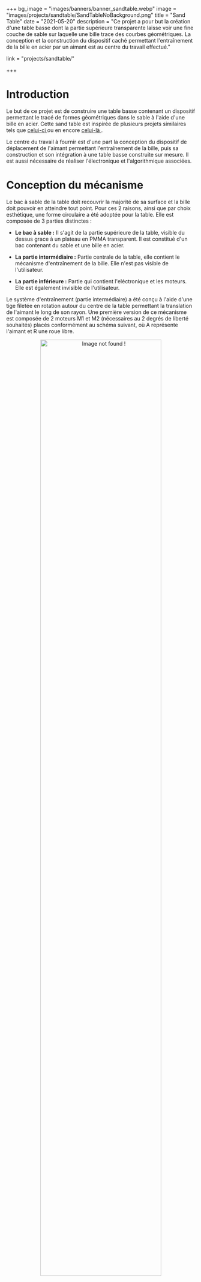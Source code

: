 +++
bg_image = "images/banners/banner_sandtable.webp"
image = "images/projects/sandtable/SandTableNoBackground.png"
title = "Sand Table"
date = "2021-05-20"
description = "Ce projet a pour but la création d'une table basse dont la partie supérieure transparente laisse voir une fine couche de sable sur laquelle une bille trace des courbes géométriques. La conception et la construction du dispositif caché permettant l'entraînement de la bille en acier par un aimant est au centre du travail effectué."

link = "projects/sandtable/"

+++

# Introduction

Le but de ce projet est de construire une table basse contenant un dispositif permettant le tracé de formes géométriques dans le sable à l'aide d'une bille en acier. Cette sand table est inspirée de plusieurs projets similaires tels que <a href="https://www.instructables.com/Sand-Table/" target="_blank"> celui-ci </a> ou en encore <a href="https://sisyphus-industries.com/" target="_blank"> celui-là </a>.

Le centre du travail à fournir est d'une part la conception du dispositif de déplacement de l'aimant permettant l'entraînement de la bille, puis sa construction et son intégration à une table basse construite sur mesure. Il est aussi nécessaire de réaliser l'électronique et l'algorithmique associées.

# Conception du mécanisme

Le bac à sable de la table doit recouvrir la majorité de sa surface et la bille doit pouvoir en atteindre tout point. Pour ces 2 raisons, ainsi que par choix esthétique, une forme circulaire a été adoptée pour la table. Elle est composée de 3 parties distinctes :
- **Le bac à sable :** Il s'agit de la partie supérieure de la table, visible du dessus grace à un plateau en PMMA transparent. Il est constitué d'un bac contenant du sable et une bille en acier. 

- **La partie intermédiaire :** Partie centrale de la table, elle contient le mécanisme d'entraînement de la bille. Elle n'est pas visible de l'utilisateur.

- **La partie inférieure :** Partie qui contient l'eléctronique et les moteurs. Elle est également invisible de l'utilisateur.

Le système d'entraînement (partie intermédiaire) a été conçu à l'aide d'une tige filetée en rotation autour du centre de la table permettant la translation de l'aimant le long de son rayon. Une première version de ce mécanisme est composée de 2 moteurs M1 et M2 (nécessaires au 2 degrés de liberté souhaités) placés conformément au schéma suivant, où A représente l'aimant et R une roue libre.

<center>
<img src="/images/projects/sandtable/schema_axe.webp" alt="Image not found !" width="80%"/>
</center>

&nbsp;

Cette première idée comporte néanmoins un problème majeur : la non gestion de l'entortillement des fils nécessaires à l'alimentation et au contrôle de M2. La solution retenue pour résoudre ce problème est le déplacement de M2 sur la partie inférieure de la table, le rendant ainsi solidaire du chassis. Cette décision implique le déport de M1 de l'axe central de la table afin de pouvoir y placer M2, qui à l'aide d'un système de transmission constitué d'engrenages coniques peut assurer la translation radiale de l'aimant. Le déport de M1 de l'axe central de la table est réalisé grâce à un système pignon/courroie. L'ensemble des pièces nécessaires à la construction de ce mécanisme sont modélisées sur Onshape, comme illustré ci-dessous.

<center>
<img src="/images/projects/sandtable/CAD_partial.png" alt="Image not found !" width="75%"/>
<img src="/images/projects/sandtable/bewel_gear_front.png" alt="Image not found !" width="20%"/>
</center>
&nbsp;

# Fabrication

Le premier composant à être assemblé est le bras de l'aimant, qui est constitué de pièces en PMMA découpées à la découpeuse laser, d'une tige filetée de 8mm de diamètre sur laquelle est monté un écrou en laiton et d'une tige en acier de 8mm de diamètre. Les tiges, l'écrou et les roulements sont récupérés sur une imprimante 3D démontée. Le bras monté est présenté ci-dessous.

<center>
<img src="/images/projects/sandtable/shaft.jpg" alt="Image not found !" width="80%"/>
</center>

&nbsp;

La structure de la table basse est réalisée en MDF conformément aux schémas présentés plus haut. Les parties courbes de la table, à savoir le pourtour de la table et du bac à sable, sont également réalisées avec du MDF en utilisant une technique de kerf cutting. Cette technique consiste à découper des fentes dans le MDF afin de lui permettre de supporter une courbure. Le MDF est ensuite collé à l'aide de colle à bois et maintenu en place par des serre-joints pendant le séchage.

Les parties intermédiaires et inférieures de la table sont fixées l'une à l'autre avec la possibilité d'accès à la partie inférieure par le côté de la table. Pour la fixation de la partie supérieure (bac à sable) à la partie intermédiaire, un système de loquet a été mis en place. Ce système permet de maintenir le bac à sable en place tout en permettant un accès facile à la partie intermédiaire pour l'entretien et les réparations de la mécanique. Les loquets, présentés ci-dessous, s'emboitent en réalisant une rotation de quelques degrés. 

<center>
<img src="/images/projects/sandtable/lock_m.jpg" alt="Image not found !" width="39%" style="margin-right: 2%;"/>

<img src="/images/projects/sandtable/lock_f.jpg" alt="Image not found !" width="39%"/>
</center>
&nbsp;

Les différentes étapes de la contruction de la table jusqu'à son assemblage final sont présentées ci-dessous. Notez qu'un tendeur de courroie a été ajouté pour assurer un bon fonctionnement de la transmission du moteur M1.

<center>
<img src="/images/projects/sandtable/timing_belt.jpg" alt="Image not found !" width="80%"/>
</center>
&nbsp;

<center>
<img src="/images/projects/sandtable/inside.jpg" alt="Image not found !" width="80%"/>
</center>
&nbsp;

<center>
<img src="/images/projects/sandtable/open_1.jpg" alt="Image not found !" width="80%"/>
</center>
&nbsp;

<center>
<img src="/images/projects/sandtable/open_2.jpg" alt="Image not found !" width="80%"/>
</center>
&nbsp;

<center>
<img src="/images/projects/sandtable/finished.jpg" alt="Image not found !" width="80%"/>
</center>

&nbsp;

# Contrôle

Afin de permettre la calibration de la position de l'aimant, un capteur de fin de course a d'abord été mis en place. Cependant, la position de ce capteur sur la partie rotative du mécanisme a posé problème du point de vue de l'entortillement des fils, comme discuté plus haut. Pour cette raison, il a été remplacé par un Interrupteur à Lame Souple (ILS), qui permet de détecter le passage de l'aimant. Ainsi, en plaçant ce capteur sur l'axe central de la table, solidaire du chassis, il est possible de détecter le passage de l'aimant au centre de la table sans que le capteur ne soit sur une partie en mouvement du mécanisme.
 
La carte de contrôle utilisée est une Arduino Uno, qui est reliée à un shield de contrôle de moteurs pas à pas. Ce shield permet de contrôler les deux moteurs pas à pas M1 et M2, qui sont utilisés pour déplacer l'aimant sur le sable. Le code de contrôle est écrit en C++ et utilise la bibliothèque AFMotor pour contrôler les moteurs.

Deux motifs ont été implémentés. La fonction `spiral` permet de dessiner une spirale en faisant tourner les deux moteurs à des vitesses différentes, tandis que la fonction `zigzag` permet de dessiner des lignes ondulées en faisant tourner le moteur M1 à une vitesse constante et en déplaçant le moteur M2 à des intervalles réguliers. Le code de contrôle est présenté ci-dessous.

```
#include <AFMotor.h>
#include <time.h>

#define STEPSPERREVOLUTION 200.0
#define MAXREVARM 150.0
#define CENTERREDUCTION 2.8

// Connect motors to port #1 (M1 and M2)
AF_Stepper stepperArm(STEPSPERREVOLUTION, 2);
AF_Stepper stepperCenter(STEPSPERREVOLUTION, 1);

void setup() {
  Serial.begin(9600);
  Serial.println("Stepper test!");

  stepperArm.setSpeed(100);  // 100 rpm
  stepperCenter.setSpeed(30);  // 30 rpm
}

void spiral(int revNum) {
  double stepsArm = STEPSPERREVOLUTION*MAXREVARM; 
  double stepsCenter = STEPSPERREVOLUTION*CENTERREDUCTION*revNum;
  AF_Stepper stepperMax = stepperArm;
  AF_Stepper stepperMin = stepperCenter;
  double nMax = stepsArm;
  double nMin = (stepsCenter < stepsArm) ? stepsCenter : stepsArm; //nombre de steps min
  if (nMin == stepsArm){
    stepperMax = stepperCenter;
    stepperMin = stepperArm;
    nMax = stepsCenter;
  }
  int stepPerLoop = (int) round(nMax/nMin);
  Serial.println(stepPerLoop);
  Serial.println(nMax);
  Serial.println(nMin);
  for (int i = 0; i < nMin; i ++){
    stepperMin.step(1, FORWARD, SINGLE);
    stepperMax.step(stepPerLoop, FORWARD, SINGLE);
  }
}

void zigzag(int revNum, int spacing, int amplitude){
  double stepsCenter = STEPSPERREVOLUTION*CENTERREDUCTION*revNum;
  bool direction = 0;
  for (int i = 0; i < stepsCenter; i ++){
    stepperCenter.step(1, FORWARD, SINGLE);
    if (i % spacing == 0){
      direction = !direction;
    }
    if (direction){
      stepperArm.step(amplitude, FORWARD, SINGLE);
    }
    else{
      stepperArm.step(amplitude, FORWARD, SINGLE);
    }
  }
}

void loop() {
  spiral(1);
}
```

&nbsp;

Une démonstration du fonctionnement de la table est présentée ci-dessous. La vidéo montre le fonctionnement de la table avec un motif circulaire.

<center>
<video width="80%" controls>
  <source src="/images/projects/sandtable/sandtable.mp4" type="video/mp4">
  Your browser does not support the video tag.
</video>
</center>

&nbsp;

# Pistes d’amélioraton

Les principaux défauts de la version finale du projet sont le bruit (lié aux vibrations, roulements multiples et mécanismes plastiques), et l’entraînement inconsistant de la bille (lorsque la couche de sable est trop épaisse ou que les mouvements sont trop brusques). Afin de les supprimer, les pistes d’améliorations sont les suivantes :

**Vibrations et bruit :** Meilleur contrôle des steppers, plus grande réduction centrale, utilisation d’engrenages usinés et non imprimés.

**Entraînement de la bille :** Aimant plus puissant, utilisation d'un sable plus lisse (sable de plage, sans irrégularités)

Il serait également souhaitable de définir plus de modes de dessin (rosaces, formes simples, etc.) ainsi que d’avoir une alimentation dédiée pour l'Arduino et son shield en vu d’en faire un objet autonome et à l’utilisation simplifiée.